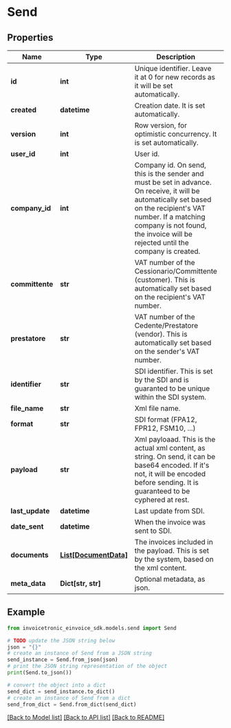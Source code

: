 # Send


## Properties

Name | Type | Description | Notes
------------ | ------------- | ------------- | -------------
**id** | **int** | Unique identifier. Leave it at 0 for new records as it will be set automatically. | [optional] 
**created** | **datetime** | Creation date. It is set automatically. | [optional] 
**version** | **int** | Row version, for optimistic concurrency. It is set automatically. | [optional] 
**user_id** | **int** | User id. | [optional] 
**company_id** | **int** | Company id. On send, this is the sender and must be set in advance. On receive, it will be  automatically set based on the recipient&#39;s VAT number. If a matching company is not found, the invoice will be rejected until the company is created. | [optional] 
**committente** | **str** | VAT number of the Cessionario/Committente (customer). This is automatically set based on the recipient&#39;s VAT number. | [optional] 
**prestatore** | **str** | VAT number of the Cedente/Prestatore (vendor). This is automatically set based on the sender&#39;s VAT number. | [optional] 
**identifier** | **str** | SDI identifier. This is set by the SDI and is guaranted to be unique within the SDI system. | [optional] 
**file_name** | **str** | Xml file name. | [optional] 
**format** | **str** | SDI format (FPA12, FPR12, FSM10, ...) | [optional] 
**payload** | **str** | Xml payloaad. This is the actual xml content, as string. On send, it can be base64 encoded. If it&#39;s not, it will be encoded before sending. It is guaranteed to be cyphered at rest. | [optional] 
**last_update** | **datetime** | Last update from SDI. | [optional] 
**date_sent** | **datetime** | When the invoice was sent to SDI. | [optional] 
**documents** | [**List[DocumentData]**](DocumentData.md) | The invoices included in the payload. This is set by the system, based on the xml content. | [optional] 
**meta_data** | **Dict[str, str]** | Optional metadata, as json. | [optional] 

## Example

```python
from invoicetronic_einvoice_sdk.models.send import Send

# TODO update the JSON string below
json = "{}"
# create an instance of Send from a JSON string
send_instance = Send.from_json(json)
# print the JSON string representation of the object
print(Send.to_json())

# convert the object into a dict
send_dict = send_instance.to_dict()
# create an instance of Send from a dict
send_from_dict = Send.from_dict(send_dict)
```
[[Back to Model list]](../README.md#documentation-for-models) [[Back to API list]](../README.md#documentation-for-api-endpoints) [[Back to README]](../README.md)


